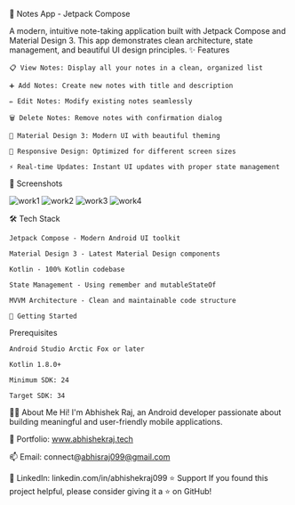 📝 Notes App - Jetpack Compose

A modern, intuitive note-taking application built with Jetpack Compose and Material Design 3. This app demonstrates clean architecture, state management, and beautiful UI design principles.
✨ Features

    📋 View Notes: Display all your notes in a clean, organized list

    ➕ Add Notes: Create new notes with title and description

    ✏️ Edit Notes: Modify existing notes seamlessly

    🗑️ Delete Notes: Remove notes with confirmation dialog

    🎨 Material Design 3: Modern UI with beautiful theming

    📱 Responsive Design: Optimized for different screen sizes

    ⚡ Real-time Updates: Instant UI updates with proper state management

📱 Screenshots

![work1](https://github.com/user-attachments/assets/c423e398-4452-4520-aa33-2a1f30d8aa46)
![work2](https://github.com/user-attachments/assets/23c5ac1d-ff04-4660-878d-3944c5beb36f)
![work3](https://github.com/user-attachments/assets/97eb66f5-0430-419c-bc32-baf593c54107)
![work4](https://github.com/user-attachments/assets/96a0c3bc-8d7c-4430-b7eb-92ad48cc1791)

🛠️ Tech Stack

    Jetpack Compose - Modern Android UI toolkit

    Material Design 3 - Latest Material Design components

    Kotlin - 100% Kotlin codebase

    State Management - Using remember and mutableStateOf

    MVVM Architecture - Clean and maintainable code structure

    🚀 Getting Started
Prerequisites

    Android Studio Arctic Fox or later

    Kotlin 1.8.0+

    Minimum SDK: 24

    Target SDK: 34


🙋‍♂️ About Me
Hi! I'm Abhishek Raj, an Android developer passionate about building meaningful and user-friendly mobile applications.

🔗 Portfolio: www.abhishekraj.tech

📫 Email: connect@abhisraj099@gmail.com

💼 LinkedIn: linkedin.com/in/abhishekraj099
⭐ Support
If you found this project helpful, please consider giving it a ⭐ on GitHub!
